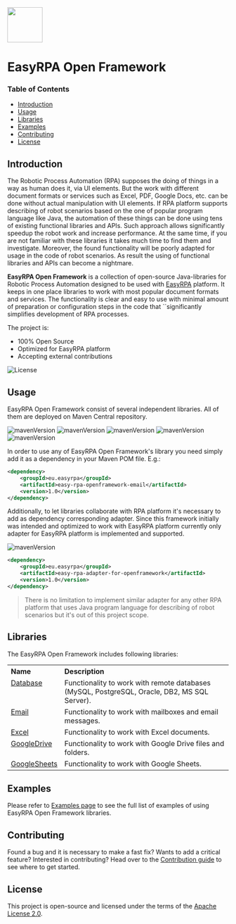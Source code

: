 
<img height="80px" src="https://i.postimg.cc/FKDhP2kT/Easy-RPA-Full-Logo.png">

# EasyRPA Open Framework

### Table of Contents
* [Introduction](#introduction)
* [Usage](#usage)
* [Libraries](#libraries)
* [Examples](#examples)
* [Contributing](#contributing)
* [License](#license)

## Introduction

The Robotic Process Automation (RPA) supposes the doing of things in a way as human does it, via UI elements. But the 
work with different document formats or services such as Excel, PDF, Google Docs, etc. can be done without actual 
manipulation with UI elements. If RPA platform supports describing of robot scenarios based on the one of popular 
program language like Java, the automation of these things can be done using tens of existing functional libraries 
and APIs. Such approach allows significantly speedup the robot work and increase performance. At the same time, if you 
are not familiar with these libraries it takes much time to find them and investigate. Moreover, the found 
functionality will be poorly adapted for usage in the code of robot scenarios. As result the using of functional 
libraries and APIs can become a nightmare. 

**EasyRPA Open Framework** is a collection of open-source Java-libraries for Robotic Process Automation designed to be 
used with [EasyRPA](http://easyrpa.eu) platform. It keeps in one place libraries to work with most popular document 
formats and services. The functionality is clear and easy to use with minimal amount of preparation or configuration 
steps in the code that ``significantly simplifies development of RPA processes.

The project is:
- 100% Open Source
- Optimized for EasyRPA platform
- Accepting external contributions

![License](https://img.shields.io/github/license/easy-rpa/openframework?color=blue)

## Usage

EasyRPA Open Framework consist of several independent libraries. All of them are deployed on Maven Central repository.

![mavenVersion](https://img.shields.io/maven-central/v/eu.easyrpa/easy-rpa-openframework-database)
![mavenVersion](https://img.shields.io/maven-central/v/eu.easyrpa/easy-rpa-openframework-email)
![mavenVersion](https://img.shields.io/maven-central/v/eu.easyrpa/easy-rpa-openframework-excel)
![mavenVersion](https://img.shields.io/maven-central/v/eu.easyrpa/easy-rpa-openframework-google-drive)
![mavenVersion](https://img.shields.io/maven-central/v/eu.easyrpa/easy-rpa-openframework-google-sheets)

In order to use any of EasyRPA Open Framework's library you need simply add it as a dependency in your Maven POM file. 
E.g.:
```xml
<dependency>
    <groupId>eu.easyrpa</groupId>
    <artifactId>easy-rpa-openframework-email</artifactId>
    <version>1.0</version>
</dependency>
```

Additionally, to let libraries collaborate with RPA platform it's necessary to add as dependency corresponding adapter. 
Since this framework initially was intended and optimized to work with EasyRPA platform currently only adapter for 
EasyRPA platform is implemented and supported.

![mavenVersion](https://img.shields.io/maven-central/v/eu.easyrpa/easy-rpa-adapter-for-openframework)
```xml
<dependency>
    <groupId>eu.easyrpa</groupId>
    <artifactId>easy-rpa-adapter-for-openframework</artifactId>
    <version>1.0</version>
</dependency>
```

> There is no limitation to implement similar adapter for any other RPA platform that uses Java program language for 
> describing of robot scenarios but it's out of this project scope.  

## Libraries

The EasyRPA Open Framework includes following libraries:

<table>
    <tr><th align="left">Name</th><th align="left">Description</th></tr>
    <tr><td valign="top"><a href="/libraries/database">Database</a></td><td>
        Functionality to work with remote databases (MySQL, PostgreSQL, Oracle, DB2, MS SQL Server). 
    </td></tr>
    <tr><td valign="top"><a href="/libraries/email">Email</a></td><td>
        Functionality to work with mailboxes and email messages. 
    </td></tr>
    <tr><td valign="top"><a href="/libraries/excel">Excel</a></td><td>
        Functionality to work with Excel documents. 
    </td></tr>   
    <tr><td valign="top"><a href="/libraries/google-drive">GoogleDrive</a></td><td>
        Functionality to work with Google Drive files and folders. 
    </td></tr>
    <tr><td valign="top"><a href="/libraries/google-sheets">GoogleSheets</a></td><td>
        Functionality to work with Google Sheets. 
    </td></tr>
</table> 

## Examples

Please refer to [Examples page](examples) to see the full list of examples of using EasyRPA Open Framework 
libraries.

## Contributing

Found a bug and it is necessary to make a fast fix? Wants to add a critical feature? Interested in contributing? Head 
over to the [Contribution guide](.github/CONTRIBUTING.md) to see where to get started.

## License
This project is open-source and licensed under the terms of the [Apache License 2.0](https://apache.org/licenses/LICENSE-2.0).
